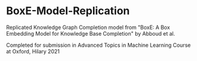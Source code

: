 # BoxE-Model-Replication
Replicated Knowledge Graph Completion model from "BoxE: A Box Embedding Model for Knowledge Base Completion" by Abboud et al.

Completed for submission in Advanced Topics in Machine Learning Course at Oxford, Hilary 2021

